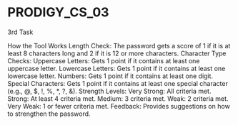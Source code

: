 # PRODIGY_CS_03
3rd Task

How the Tool Works
Length Check: The password gets a score of 1 if it is at least 8 characters long and 2 if it is 12 or more characters.
Character Type Checks:
Uppercase Letters: Gets 1 point if it contains at least one uppercase letter.
Lowercase Letters: Gets 1 point if it contains at least one lowercase letter.
Numbers: Gets 1 point if it contains at least one digit.
Special Characters: Gets 1 point if it contains at least one special character (e.g., @, $, !, %, *, ?, &).
Strength Levels:
Very Strong: All criteria met.
Strong: At least 4 criteria met.
Medium: 3 criteria met.
Weak: 2 criteria met.
Very Weak: 1 or fewer criteria met.
Feedback: Provides suggestions on how to strengthen the password.
